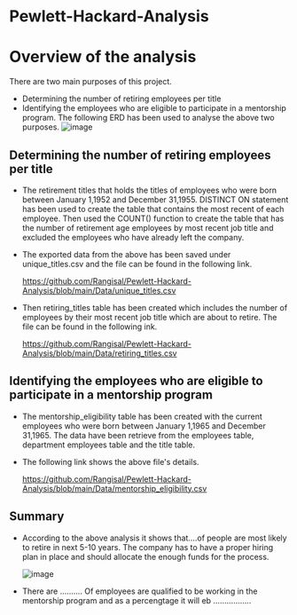 # Pewlett-Hackard-Analysis

# Overview of the analysis
  There are two main purposes of this project. 
  - Determining the number of retiring employees per title 
  - Identifying the employees who are eligible to participate in a mentorship program.
  The following ERD has been used to analyse the above two purposes.
  ![image](https://user-images.githubusercontent.com/93173498/146663845-076b8bf1-4c0f-4277-9311-6af3018017d0.png)

## Determining the number of retiring employees per title

- The retirement titles that holds the titles of employees who were born between January 1,1952 and December 31,1955. DISTINCT ON statement has been used to create the table that contains the most recent of each employee. Then used the COUNT() function to create the table that has the number of retirement age employees by most recent job title and excluded the employees who have already left the company.

- The exported  data from the above has been saved under unique_titles.csv and the file can be found in the following link.

   https://github.com/Rangisal/Pewlett-Hackard-Analysis/blob/main/Data/unique_titles.csv


- Then retiring_titles table has been created which includes the number of employees by their most recent job title which are about to retire. The file can be found in the    following ink. 

   https://github.com/Rangisal/Pewlett-Hackard-Analysis/blob/main/Data/retiring_titles.csv
   

## Identifying the employees who are eligible to participate in a mentorship program
- The mentorship_eligibility table has been created with the current employees who were born between January 1,1965 and December 31,1965. The data have been retrieve from the employees table, department employees table and the title table. 
- The following link shows the above file's details. 

  https://github.com/Rangisal/Pewlett-Hackard-Analysis/blob/main/Data/mentorship_eligibility.csv


## Summary 
- According to the above analysis it shows that….of people are most likely  to retire in next 5-10 years. The company has to have a proper hiring plan in place and should allocate the enough funds for the process. 

  ![image](https://user-images.githubusercontent.com/93173498/146664342-bae41ddc-489f-4dc0-8717-258893d5766f.png)


- There are ………. Of employees are qualified to be working in the mentorship program and as a percengtage it will eb ……………..
 



